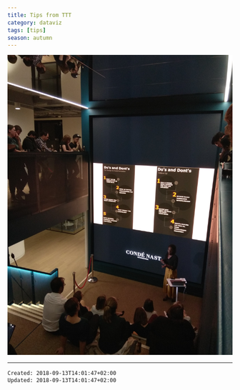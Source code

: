```yaml
---
title: Tips from TTT
category: dataviz
tags: [tips]
season: autumn
---
```


![](../../assets/files/ttt.jpeg)

---

    Created: 2018-09-13T14:01:47+02:00
    Updated: 2018-09-13T14:01:47+02:00
    